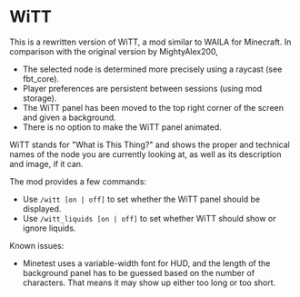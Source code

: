 # WiTT
This is a rewritten version of WiTT, a mod similar to WAILA for Minecraft.
In comparison with the original version by MightyAlex200,

- The selected node is determined more precisely using a raycast (see fbt_core).
- Player preferences are persistent between sessions (using mod storage).
- The WiTT panel has been moved to the top right corner of the screen and given a background.
- There is no option to make the WiTT panel animated.

WiTT stands for "What is This Thing?" and shows the proper and technical names of the node you are currently looking at, as well as its description and image, if it can.

The mod provides a few commands:

- Use `/witt [on | off]` to set whether the WiTT panel should be displayed.
- Use `/witt_liquids [on | off]` to set whether WiTT should show or ignore liquids.

Known issues:

- Minetest uses a variable-width font for HUD, and the length of the background panel has to be guessed based on the number of characters. That means it may show up either too long or too short.

